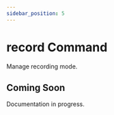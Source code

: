```yaml
---
sidebar_position: 5
---
```


# record Command

Manage recording mode.

## Coming Soon

Documentation in progress.
